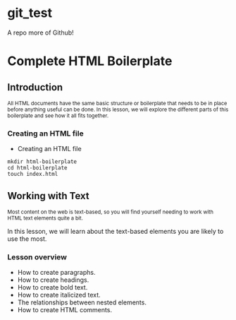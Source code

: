 # git_test
A repo more of Github!

# Complete HTML Boilerplate 
## Introduction
<sup> All HTML documents have the same basic structure or boilerplate that needs to be in place before anything useful can be done. In this lesson, we will explore the different parts of this boilerplate and see how it all fits together.</sup>

### Creating an HTML file

- Creating an HTML file

```
mkdir html-boilerplate
cd html-boilerplate
touch index.html

```

## Working with Text 
<sup> Most content on the web is text-based, so you will find yourself needing to work with HTML text elements quite a bit.

In this lesson, we will learn about the text-based elements you are likely to use the most. </sup> 

### Lesson overview

-    How to create paragraphs.
-    How to create headings.
-    How to create bold text.
-    How to create italicized text.
-    The relationships between nested elements.
-    How to create HTML comments.

